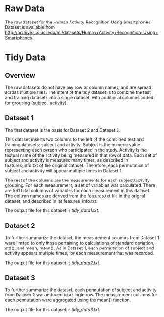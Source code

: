 # Raw Data

The raw dataset for the Human Activity Recognition Using Smartphones Dataset is available 
from http://archive.ics.uci.edu/ml/datasets/Human+Activity+Recognition+Using+Smartphones.

# Tidy Data

## Overview

The raw datasets do not have any row or column names, and are spread across multiple files. 
The intent of the tidy dataset is to combine the test and training datasets into a single 
dataset, with additional columns added for grouping (subject, activity).

## Dataset 1

The first dataset is the basis for Dataset 2 and Dataset 3.

This dataset inserts two columns to the left of the combined test and training datasets: 
subject and activity.  Subject is the numeric value representing each person who
participated in the study.  Activity is the textual name of the activity being measured in 
that row of data.  Each set of subject and activity is measured many times, as described in 
features_info.txt of the original dataset.  Therefore, each permutation of subject and 
activity will appear multiple times in Dataset 1.

The rest of the columns are the measurements for each subject/activity grouping.  For each 
measurement, a set of variables was calculated.  There are 561 total columns of variables 
for each measurement in this dataset.  The column names are derived from the features.txt 
file in the orignal dataset, and described in its features_info.txt.

The output file for this dataset is _tidy_data1.txt_.

## Dataset 2

To further summarize the dataset, the measurement columns from Dataset 1 were limited to 
only those pertaining to calculations of standard deviation, std(), and mean, mean().  As 
in Dataset 1, each permutation of subject and activity appears multiple times, for each 
measurement that was recorded.

The output file for this dataset is _tidy_data2.txt_.

## Dataset 3

To further summarize the dataset, each permutation of subject and activity from Dataset 
2 was reduced to a single row.  The measurement columns for each permutation were 
aggregated using the mean() function.

The output file for this dataset is _tidy_data3.txt_.
